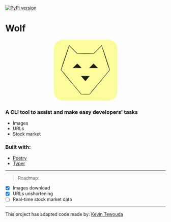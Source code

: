 [![PyPi version](https://badgen.net/pypi/v/wolf-cli)](https://pypi.com/project/wolf-cli)

# **Wolf**

 <p align="center">
  <img src="https://github.com/cande1gut/wolf/blob/main/dist/assets/logo.svg" style="width:200px;"/>
 </p>

### A CLI tool to assist and make easy developers' tasks
- Images
- URLs
- Stock market

### Built with:
- [Poetry](https://python-poetry.org/)
- [Typer](https://typer.tiangolo.com/)

---
> Roadmap:
- [x] Images download
- [x] URLs unshortening
- [ ] Real-time stock market data
---
This project has adapted code made by: [Kevin Tewouda](https://lewoudar.medium.com/click-a-beautiful-python-library-to-write-cli-applications-9c8154847066)
